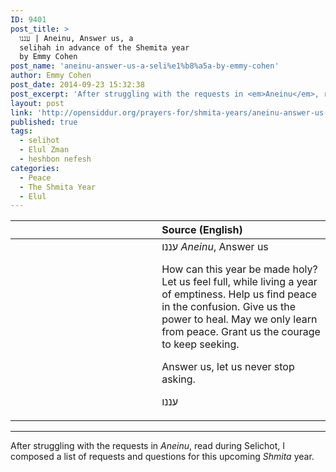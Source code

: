 ```yaml
---
ID: 9401
post_title: >
  עננו | Aneinu, Answer us, a
  seliḥah in advance of the Shemita year
  by Emmy Cohen
post_name: 'aneinu-answer-us-a-seli%e1%b8%a5a-by-emmy-cohen'
author: Emmy Cohen
post_date: 2014-09-23 15:32:38
post_excerpt: 'After struggling with the requests in <em>Aneinu</em>, read during Selichot, I composed a list of requests and questions for this upcoming <em>Shmita</em> year.'
layout: post
link: 'http://opensiddur.org/prayers-for/shmita-years/aneinu-answer-us-a-seli%e1%b8%a5a-by-emmy-cohen/'
published: true
tags:
  - seliḥot
  - Elul Zman
  - ḥeshbon nefesh
categories:
  - Peace
  - The Shmita Year
  - Elul
---
```

<table style="margin-left: auto;margin-right: auto;" class="draggable">
<thead><tr><th id="x" style="text-align: right;"></th><th style="text-align: left;">Source (English)</th></tr></thead>
<tbody>
<tr>
<td style="vertical-align:top;" width="46%">
<div class="liturgy"><span lang="he">

</span></div>
</td>
 
<td style="vertical-align:top;" width="53%">
<div class="english">
עננו <em>Aneinu</em>, Answer us

How can this year be made holy?
Let us feel full, while living a year of emptiness.
Help us find peace in the confusion.
Give us the power to heal.
May we only learn from peace.
Grant us the courage to keep seeking.

Answer us, let us never stop asking.

עננו
</div></td>
</tr>
</tbody></table>

<hr />

After struggling with the requests in <em>Aneinu</em>, read during Selichot, I composed a list of requests and questions for this upcoming <em>Shmita</em> year.